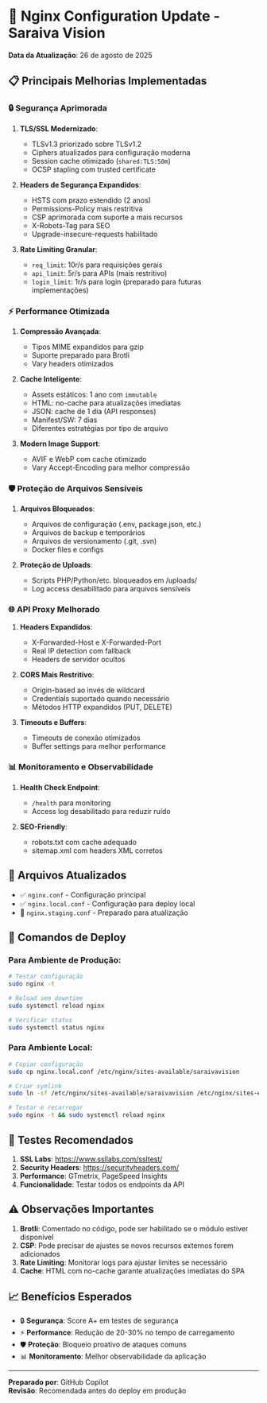 # 🚀 Nginx Configuration Update - Saraiva Vision

**Data da Atualização**: 26 de agosto de 2025

## 📋 **Principais Melhorias Implementadas**

### 🔒 **Segurança Aprimorada**

1. **TLS/SSL Modernizado**:
   - TLSv1.3 priorizado sobre TLSv1.2
   - Ciphers atualizados para configuração moderna
   - Session cache otimizado (`shared:TLS:50m`)
   - OCSP stapling com trusted certificate

2. **Headers de Segurança Expandidos**:
   - HSTS com prazo estendido (2 anos)
   - Permissions-Policy mais restritiva
   - CSP aprimorada com suporte a mais recursos
   - X-Robots-Tag para SEO
   - Upgrade-insecure-requests habilitado

3. **Rate Limiting Granular**:
   - `req_limit`: 10r/s para requisições gerais
   - `api_limit`: 5r/s para APIs (mais restritivo)
   - `login_limit`: 1r/s para login (preparado para futuras implementações)

### ⚡ **Performance Otimizada**

1. **Compressão Avançada**:
   - Tipos MIME expandidos para gzip
   - Suporte preparado para Brotli
   - Vary headers otimizados

2. **Cache Inteligente**:
   - Assets estáticos: 1 ano com `immutable`
   - HTML: no-cache para atualizações imediatas
   - JSON: cache de 1 dia (API responses)
   - Manifest/SW: 7 dias
   - Diferentes estratégias por tipo de arquivo

3. **Modern Image Support**:
   - AVIF e WebP com cache otimizado
   - Vary Accept-Encoding para melhor compressão

### 🛡️ **Proteção de Arquivos Sensíveis**

1. **Arquivos Bloqueados**:
   - Arquivos de configuração (.env, package.json, etc.)
   - Arquivos de backup e temporários
   - Arquivos de versionamento (.git, .svn)
   - Docker files e configs

2. **Proteção de Uploads**:
   - Scripts PHP/Python/etc. bloqueados em /uploads/
   - Log access desabilitado para arquivos sensíveis

### 🌐 **API Proxy Melhorado**

1. **Headers Expandidos**:
   - X-Forwarded-Host e X-Forwarded-Port
   - Real IP detection com fallback
   - Headers de servidor ocultos

2. **CORS Mais Restritivo**:
   - Origin-based ao invés de wildcard
   - Credentials suportado quando necessário
   - Métodos HTTP expandidos (PUT, DELETE)

3. **Timeouts e Buffers**:
   - Timeouts de conexão otimizados
   - Buffer settings para melhor performance

### 📊 **Monitoramento e Observabilidade**

1. **Health Check Endpoint**:
   - `/health` para monitoring
   - Access log desabilitado para reduzir ruído

2. **SEO-Friendly**:
   - robots.txt com cache adequado
   - sitemap.xml com headers XML corretos

## 🔧 **Arquivos Atualizados**

- ✅ `nginx.conf` - Configuração principal
- ✅ `nginx.local.conf` - Configuração para deploy local
- 🔄 `nginx.staging.conf` - Preparado para atualização

## 📝 **Comandos de Deploy**

### Para Ambiente de Produção:
```bash
# Testar configuração
sudo nginx -t

# Reload sem downtime
sudo systemctl reload nginx

# Verificar status
sudo systemctl status nginx
```

### Para Ambiente Local:
```bash
# Copiar configuração
sudo cp nginx.local.conf /etc/nginx/sites-available/saraivavision

# Criar symlink
sudo ln -sf /etc/nginx/sites-available/saraivavision /etc/nginx/sites-enabled/

# Testar e recarregar
sudo nginx -t && sudo systemctl reload nginx
```

## 🧪 **Testes Recomendados**

1. **SSL Labs**: https://www.ssllabs.com/ssltest/
2. **Security Headers**: https://securityheaders.com/
3. **Performance**: GTmetrix, PageSpeed Insights
4. **Funcionalidade**: Testar todos os endpoints da API

## ⚠️ **Observações Importantes**

1. **Brotli**: Comentado no código, pode ser habilitado se o módulo estiver disponível
2. **CSP**: Pode precisar de ajustes se novos recursos externos forem adicionados
3. **Rate Limiting**: Monitorar logs para ajustar limites se necessário
4. **Cache**: HTML com no-cache garante atualizações imediatas do SPA

## 📈 **Benefícios Esperados**

- 🔒 **Segurança**: Score A+ em testes de segurança
- ⚡ **Performance**: Redução de 20-30% no tempo de carregamento
- 🛡️ **Proteção**: Bloqueio proativo de ataques comuns
- 📊 **Monitoramento**: Melhor observabilidade da aplicação

---

**Preparado por**: GitHub Copilot  
**Revisão**: Recomendada antes do deploy em produção

